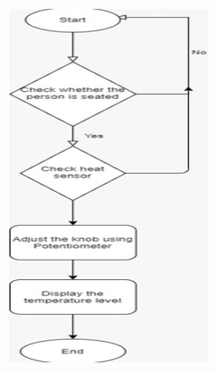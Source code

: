 ![IMAGE](https://github.com/SurajPG1112000/Stepin_Embedded_Systems_Case_Study/blob/af69225f3a5a46226fbf787a987958277e0af778/05_Images%20and%20Videos/block%20diag%20embd%20c.jpg)
